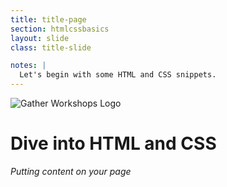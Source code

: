 ```yaml
---
title: title-page
section: htmlcssbasics
layout: slide
class: title-slide

notes: |
  Let's begin with some HTML and CSS snippets.
---
```


![Gather Workshops Logo](/Building-the-Web/images/gw_logo.png)

# Dive into HTML and CSS

_Putting content on your page_
